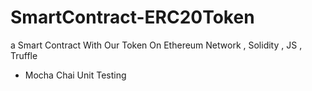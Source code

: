 # SmartContract-ERC20Token
a Smart Contract With Our Token On Ethereum Network , Solidity , JS , Truffle 
- Mocha Chai Unit Testing 
